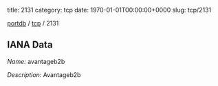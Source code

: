 title: 2131
category: tcp
date: 1970-01-01T00:00:00+0000
slug: tcp/2131

[portdb](/) / [tcp](/category/tcp.html) / 2131


## IANA Data

_Name:_ avantageb2b

_Description:_ Avantageb2b

